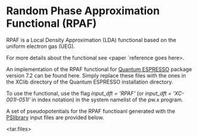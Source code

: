 # Random Phase Approximation Functional (RPAF)

RPAF is a Local Density Approximation (LDA) functional based on the uniform electron gas (UEG).

For more details about the functional see <paper `reference goes here>.

An implementation of the RPAF functional for [Quantum ESPRESSO](https://www.quantum-espresso.org/) package version 7.2 can be found here. Simply replace these files with the ones in the XClib directory of the Quantum ESPRESSO installation directory.

To use the functional, use the flag _input_dft = 'RPAF'_ (or _input_dft = 'XC-001I-051I'_ in index notation) in the system namelist of the pw.x program.

A set of pseudopotentials for the RPAF functioanl generated with the [PSlibrary](https://dalcorso.github.io/pslibrary/) input files are provided below.

<tar.files>
